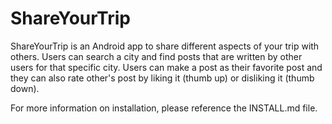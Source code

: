 # ShareYourTrip
ShareYourTrip is an Android app to share different aspects of your trip with others. 
Users can search a city and find posts that are written by other users for that specific city.
Users can make a post as their favorite post and they can also rate other's post by liking it (thumb up) or disliking it (thumb down).

For more information on installation, please reference the INSTALL.md file.
